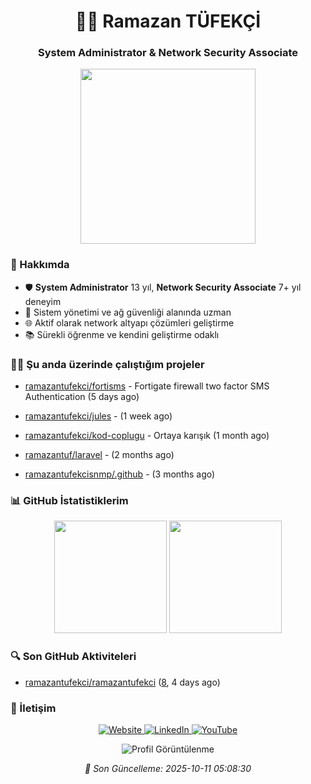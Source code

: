 <h1 align="center">👨‍💻 Ramazan TÜFEKÇİ</h1>
<h3 align="center">System Administrator & Network Security Associate</h3>

<p align="center">
  <img src="https://media.giphy.com/media/v1.Y2lkPTc5MGI3NjExcDJ1OWMwNmR2MWh1OXFlZnUyNWxieDdzNWNxbW5uMWt0OG1jbDN3dCZlcD12MV9pbnRlcm5hbF9naWZfYnlfaWQmY3Q9Zw/qgQUggAC3Pfv687qPC/giphy.gif" width="280">
</p>

### 🚀 Hakkımda

- 🛡️ **System Administrator** 13 yıl, **Network Security Associate** 7+ yıl deneyim
- 💼 Sistem yönetimi ve ağ güvenliği alanında uzman
- 🌐 Aktif olarak network altyapı çözümleri geliştirme
- 📚 Sürekli öğrenme ve kendini geliştirme odaklı

### 👨‍💻 Şu anda üzerinde çalıştığım projeler


- [ramazantufekci/fortisms](https://github.com/ramazantufekci/fortisms) - Fortigate firewall two factor SMS Authentication (5 days ago)

- [ramazantufekci/jules](https://github.com/ramazantufekci/jules) -  (1 week ago)

- [ramazantufekci/kod-coplugu](https://github.com/ramazantufekci/kod-coplugu) - Ortaya karışık (1 month ago)

- [ramazantuf/laravel](https://github.com/ramazantuf/laravel) -  (2 months ago)

- [ramazantufekcisnmp/.github](https://github.com/ramazantufekcisnmp/.github) -  (3 months ago)



### 📊 GitHub İstatistiklerim

<p align="center">
  <img height="180em" src="https://github-readme-stats.vercel.app/api?username=ramazantufekci&show_icons=true&theme=radical&include_all_commits=true&count_private=true&locale=tr"/>
  <img height="180em" src="https://github-readme-stats.vercel.app/api/top-langs/?username=ramazantufekci&layout=compact&langs_count=7&theme=radical&locale=tr"/>
</p>

### 🔍 Son GitHub Aktiviteleri


- [ramazantufekci/ramazantufekci](https://github.com/ramazantufekci/ramazantufekci) ([8](https://github.com/ramazantufekci/ramazantufekci/releases/tag/8), 4 days ago)



### 🤝 İletişim

<p align="center">
  <a href="https://www.ramazantufekci.com" target="_blank">
    <img src="https://img.shields.io/badge/Website-ramazantufekci.com-blue?style=for-the-badge&logo=google-chrome" alt="Website"/>
  </a>
  <a href="https://www.linkedin.com/in/ramazan-tufekci" target="_blank">
    <img src="https://img.shields.io/badge/LinkedIn-ramazan--tufekci-blue?style=for-the-badge&logo=linkedin" alt="LinkedIn"/>
  </a>
  <a href="https://www.youtube.com/@ramazan-tufekci" target="_blank">
    <img src="https://img.shields.io/badge/YouTube-ramazan--tufekci-red?style=for-the-badge&logo=youtube" alt="YouTube"/>
  </a>
</p>

<p align="center">
  <img src="https://komarev.com/ghpvc/?username=ramazantufekci&label=Profile%20views&color=0e75b6&style=flat" alt="Profil Görüntülenme"/>
</p>

<div align="center">
  <i>🌟 Son Güncelleme: 2025-10-11  05:08:30</i>
</div>
